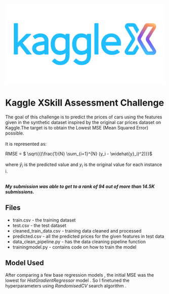 ![alt text](image.png)

<h1> Kaggle XSkill Assessment Challenge</h1> 
The goal of this challenge is to predict the prices of cars using the features given in the synthetic dataset inspired by the original car prices dataset on Kaggle.The target is to obtain the Lowest MSE (Mean Squared Error) possible.
<br></br>
It is represented as:

RMSE = $ \sqrt{{(\frac{1}{N} \sum_{i=1}^{N} (y_i - \widehat{y}_i)^2)}}$
<br></br>
where $\hat{y}_i$ is the predicted value and $y_i$ is the original value for each instance i.
<br></br>

***My submission was able to get to a rank of 94 out of more than 14.5K submissions.*** 





<h2>Files</h2>

* train.csv - the training dataset
* test.csv - the test dataset
* cleaned_train_data.csv - training data cleaned and processed
* predicted.csv - all the predicted prices for the given features in test data
* data_clean_pipeline.py - has the data cleaning pipeline function 
* trainingmodel.py - contains code on how to train the model


<h2>Model Used</h2>

After comparing a few base regression  models , the initial MSE was the lowest for *HistGradientRegressor* model . So I finetuned the hyperparameters using *RandomisedCV* search algorithm .
